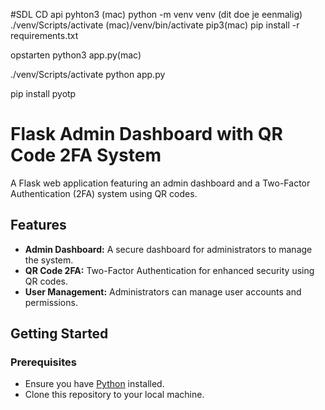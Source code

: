 #SDL
CD api
pyhton3 (mac) python -m venv venv (dit doe je eenmalig)
./venv/Scripts/activate
(mac)/venv/bin/activate
pip3(mac) pip install -r requirements.txt

opstarten python3 app.py(mac)

./venv/Scripts/activate
python app.py

pip install pyotp


# Flask Admin Dashboard with QR Code 2FA System

A Flask web application featuring an admin dashboard and a Two-Factor Authentication (2FA) system using QR codes.

## Features

- **Admin Dashboard:** A secure dashboard for administrators to manage the system.
- **QR Code 2FA:** Two-Factor Authentication for enhanced security using QR codes.
- **User Management:** Administrators can manage user accounts and permissions.

## Getting Started

### Prerequisites

- Ensure you have [Python](https://www.python.org/) installed.
- Clone this repository to your local machine.

